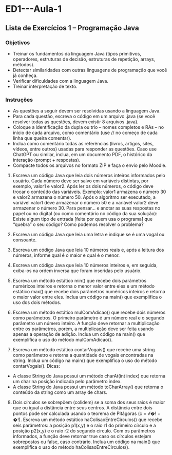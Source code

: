 # ED1---Aula-1
## Lista de Exercícios 1 – Programação Java
### Objetivos
- Treinar os fundamentos da linguagem Java (tipos primitivos, operadores, estruturas
de decisão, estruturas de repetição, arrays, métodos).
- Detectar similaridades com outras linguagens de programação que você já conheça.
- Verificar dificuldades com a linguagem Java.
- Treinar interpretação de texto.
### Instruções
- As questões a seguir devem ser resolvidas usando a linguagem Java.
- Para cada questão, escreva o código em um arquivo .java (se você resolver todas as
questões, devem existir 8 arquivos .java).
- Coloque a identificação da dupla ou trio – nomes completos e RAs – no início de
cada arquivo, como comentário (use // no começo de cada linha que queira comentar).
- Inclua como comentário todas as referências (livros, artigos, sites, vídeos, entre
outros) usadas para responder as questões. Caso use ChatGPT ou similar, inclua, em
um documento PDF, o histórico da interação (prompt + respostas).
- Compacte todos os arquivos no formato ZIP e faça o envio pelo Moodle.

1. Escreva um código Java que leia dois números inteiros informados pelo usuário.
Cada número deve ser salvo em variáveis distintas, por exemplo, valor1 e valor2.
Após ler os dois números, o código deve trocar o conteúdo das variáveis.
Exemplo: valor1 armazena o número 30 e valor2 armazena o número 50. Após o
algoritmo ser executado, a variável valor1 deve armazenar o número 50 e a variável
valor2 deve armazenar o número 30.
Para pensar... e anotar as suas respostas no papel ou no digital (ou como
comentário no código da sua solução):
Existe algum tipo de entrada [feita por quem usa o programa] que “quebra” o seu
código? Como podemos resolver o problema?

2. Escreva um código Java que leia uma letra e indique se é uma vogal ou consoante.

3. Escreva um código Java que leia 10 números reais e, após a leitura dos números,
informe qual é o maior e qual é o menor.

4. Escreva um código Java que leia 10 números inteiros e, em seguida, exiba-os na
ordem inversa que foram inseridas pelo usuário.

5. Escreva um método estático min() que recebe dois parâmetros numéricos inteiros
e retorna o menor valor entre eles e um método estático max() que recebe dois
parâmetros numéricos inteiros e retorna o maior valor entre eles.
Inclua um código na main() que exemplifica o uso dos dois métodos.

6. Escreva um método estático mulComAdicao() que recebe dois números como
parâmetros. O primeiro parâmetro é um número real e o segundo parâmetro um
número inteiro. A função deve retornar a multiplicação entre os parâmetros,
porém, a multiplicação deve ser feita usando apenas a operação de adição.
Inclua um código na main() que exemplifica o uso do método mulComAdicao().

7. Escreva um método estático contarVogais() que recebe uma string como parâmetro
e retorna a quantidade de vogais encontradas na string.
Inclua um código na main() que exemplifica o uso do método contarVogais().
Dicas:
- A classe String do Java possui um método charAt(int index) que retorna um
char na posição indicada pelo parâmetro index.
- A classe String do Java possui um método toCharArray() que retorna o
conteúdo da string como um array de chars.

8. Dois círculos se sobrepõem (colidem) se a soma dos seus raios é maior que ou
igual a distância entre seus centros. A distância entre dois pontos pode ser
calculada usando o teorema de Pitágoras (c = √�! + �!). Escreva um método
estático haColisaoEntreCirculos() que recebe seis parâmetros: a posição p1(x,y) e o
raio r1 do primeiro círculo e a posição p2(x,y) e o raio r2 do segundo círculo. Com
os parâmetros informados, a função deve retornar true caso os círculos estejam
sobrepostos ou false, caso contrário.
Inclua um código na main() que exemplifica o uso do método
haColisaoEntreCirculos().